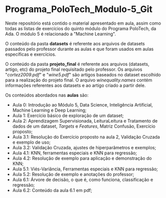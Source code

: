# Programa_PoloTech_Modulo-5_Git

Neste repositório está contido o material apresentado em aula, assim como todas as listas de exercícios do quinto módulo do Programa PoloTech, da Ada. O módulo 5 é relacionado a "Machine Learning".

O conteúdo da pasta **datasets** é referente aos arquivos de datasets passados pelo professor durante as aulas e que foram usados em aulas específicas e exercícios.

O conteúdo da pasta **projeto_final** é referente aos arquivos (datasets, artigo, etc) do projeto final requisitado pelo professor. Os arquivos "_cortez2009.pdf_" e "_wine5.pdf_" são artigos baseados no dataset escolhido para a realização do projeto final. O arquivo _winequality.names_ contém informações referentes aos datasets e ao artigo criado a partir dele.

Os conteúdos abordados nas **aulas** são:

- Aula 0: Introdução ao Módulo 5, Data Science, Inteligência Artificial, Machine Learning e Deep Learning;
- Aula 1: Exercício básico de exploração de um dataset;
- Aula 2: Aprendizagem Supervisionada, LeituraLeitura e Tratamento de dados de um dataset, _Targets_ e _Features_, Matriz Confusão, Exercício proposto;
- Aula 3.1: Resolução do Exercício proposto na aula 2, Validação Cruzada e exemplo de uso;
- Aula 3.2: Validação Cruzada, ajustes de hiperparâmetros e exemplos;
- Aula 4.1: KNN, ferramentas especiais e KNN para regressão;
- Aula 4.2: Resolução de exemplo para aplicação e demonstração do KNN;
- Aula 5.1: Viés-Variância, Ferramentas especiais e KNN para regressão;
- Aula 5.2: Resolução de exemplo e anotações do professor;
- Aula 6.1: Árvore de decisão, o que é, como funciona, classificação e regressão;
- Aula 6.2: Conteúdo da aula 6.1 em pdf;
